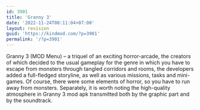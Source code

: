 ```yaml
---
id: 3901
title: 'Granny 3'
date: '2022-11-24T08:11:04+07:00'
layout: revision
guid: 'https://kindmod.com/?p=3901'
permalink: '/?p=3901'
---
```


Granny 3 (MOD Menu) – a triquel of an exciting horror-arcade, the creators of which decided to the usual gameplay for the genre in which you have to escape from monsters through tangled corridors and rooms, the developers added a full-fledged storyline, as well as various missions, tasks and mini-games. Of course, there were some elements of horror, so you have to run away from monsters. Separately, it is worth noting the high-quality atmosphere in Granny 3 mod apk transmitted both by the graphic part and by the soundtrack.